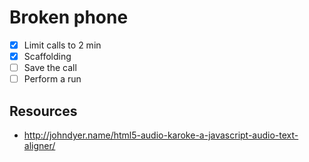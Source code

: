 # Broken phone

- [x] Limit calls to 2 min
- [x] Scaffolding
- [ ] Save the call
- [ ] Perform a run

## Resources

- http://johndyer.name/html5-audio-karoke-a-javascript-audio-text-aligner/
